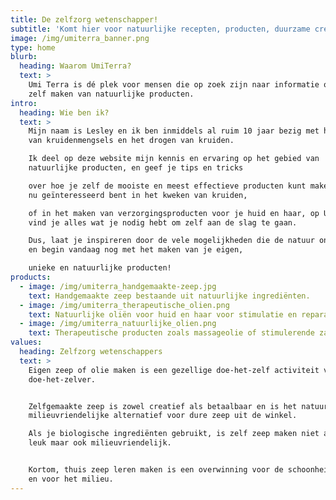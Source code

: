 ```yaml
---
title: De zelfzorg wetenschapper!
subtitle: 'Komt hier voor natuurlijke recepten, producten, duurzame creaties & ideeën'
image: /img/umiterra_banner.png
type: home
blurb:
  heading: Waarom UmiTerra?
  text: >
    Umi Terra is dé plek voor mensen die op zoek zijn naar informatie over het
    zelf maken van natuurlijke producten.
intro:
  heading: Wie ben ik?
  text: >
    Mijn naam is Lesley en ik ben inmiddels al ruim 10 jaar bezig met het maken
    van kruidenmengsels en het drogen van kruiden. 

    Ik deel op deze website mijn kennis en ervaring op het gebied van
    natuurlijke producten, en geef je tips en tricks 

    over hoe je zelf de mooiste en meest effectieve producten kunt maken. Of je
    nu geïnteresseerd bent in het kweken van kruiden, 

    of in het maken van verzorgingsproducten voor je huid en haar, op Umi Terra
    vind je alles wat je nodig hebt om zelf aan de slag te gaan. 

    Dus, laat je inspireren door de vele mogelijkheden die de natuur ons biedt,
    en begin vandaag nog met het maken van je eigen, 

    unieke en natuurlijke producten!
products:
  - image: /img/umiterra_handgemaakte-zeep.jpg
    text: Handgemaakte zeep bestaande uit natuurlijke ingrediënten.
  - image: /img/umiterra_therapeutische_olien.png
    text: Natuurlijke oliën voor huid en haar voor stimulatie en reparatie.
  - image: /img/umiterra_natuurlijke_olien.png
    text: Therapeutische producten zoals massageolie of stimulerende zalfjes.
values:
  heading: Zelfzorg wetenschappers
  text: >
    Eigen zeep of olie maken is een gezellige doe-het-zelf activiteit voor de
    doe-het-zelver.


    Zelfgemaakte zeep is zowel creatief als betaalbaar en is het natuurlijke,
    milieuvriendelijke alternatief voor dure zeep uit de winkel. 

    Als je biologische ingrediënten gebruikt, is zelf zeep maken niet alleen
    leuk maar ook milieuvriendelijk.


    Kortom, thuis zeep leren maken is een overwinning voor de schoonheidsroutine
    en voor het milieu.
---
```

